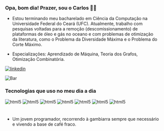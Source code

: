 ### Opa, bom dia! Prazer, sou o Carlos 🤝🏻

* Estou terminando meu bacharelado em Ciência da Computação na Universidade Federal do Ceará (UFC). Atualmente, trabalho com pesquisas voltadas para a remoção (descomissionamento) de plataformas de óleo e gás no oceano e com problemas de otimização da literatura, como o Problema da Diversidade Máxima e o Problema do Corte Máximo.

* Especializações: Aprendizado de Máquina, Teoria dos Grafos, Otimização Combinatória.

[![linkedin](https://img.shields.io/badge/LinkedIn-0077B5?style=for-the-badge&logo=linkedin&logoColor=white)](https://www.linkedin.com/in/carlos-ara%C3%BAjo-46a35a272/)

![Bar](https://github-readme-stats.vercel.app/api/top-langs/?username=carlosaraujo7&hide_progress=true)
### Tecnologias que uso no meu dia a dia
<div style="display: inline_block">
    <img style="margin-bottom: 8px;" align="center" alt="html5" src="https://img.shields.io/badge/HTML5-E34F26?style=for-the-badge&logo=html5&logoColor=white"/>
    <img style="margin-bottom: 8px;" align="center" alt="html5" src="https://img.shields.io/badge/CSS3-1572B6?style=for-the-badge&logo=css3&logoColor=white"/>
    <img style="margin-bottom: 8px;" align="center" alt="html5" src="https://img.shields.io/badge/Node.js-43853D?style=for-the-badge&logo=node.js&logoColor=white"/>
    <img style="margin-bottom: 8px;" align="center" alt="html5" src="https://img.shields.io/badge/C-00599C?style=for-the-badge&logo=c&logoColor=white"/>
    <img style="margin-bottom: 8px;" align="center" alt="html5" src="https://img.shields.io/badge/Java-ED8B00?style=for-the-badge&logo=openjdk&logoColor=white"/>
    <img style="margin-bottom: 8px;" align="center" alt="html5" src="https://img.shields.io/badge/python-3670A0?style=for-the-badge&logo=python&logoColor=ffdd54"/>
    <img style="margin-bottom: 8px;" align="center" alt="html5" src="https://img.shields.io/badge/JavaScript-323330?style=for-the-badge&logo=javascript&logoColor=F7DF1E"/>
</div><br/>

* Um jovem programador, recorrendo à gambiarra sempre que necessário e vivendo a base de café fraco.
